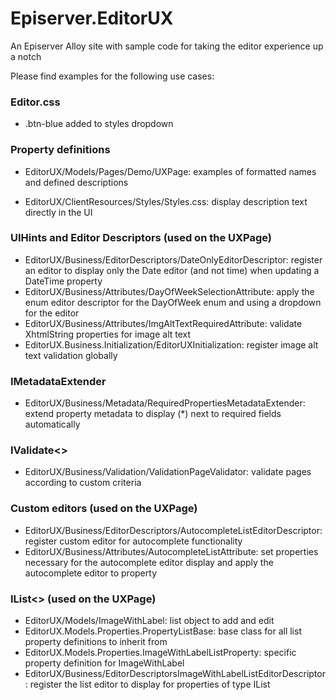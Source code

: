 # Episerver.EditorUX
An Episerver Alloy site with sample code for taking the editor experience up a notch

Please find examples for the following use cases:

### Editor.css 

- .btn-blue added to styles dropdown

### Property definitions 

- EditorUX/Models/Pages/Demo/UXPage: examples of formatted names and defined descriptions

- EditorUX/ClientResources/Styles/Styles.css: display description text directly in the UI

### UIHints and Editor Descriptors (used on the UXPage)

- EditorUX/Business/EditorDescriptors/DateOnlyEditorDescriptor: register an editor to display only the Date editor (and not time) when updating a DateTime property
- EditorUX/Business/Attributes/DayOfWeekSelectionAttribute: apply the enum editor descriptor for the DayOfWeek enum and using a dropdown for the editor
- EditorUX/Business/Attributes/ImgAltTextRequiredAttribute: validate XhtmlString properties for image alt text
- EditorUX.Business.Initialization/EditorUXInitialization: register image alt text validation globally

### IMetadataExtender 

- EditorUX/Business/Metadata/RequiredPropertiesMetadataExtender: extend property metadata to display (*) next to required fields automatically

### IValidate<>

- EditorUX/Business/Validation/ValidationPageValidator: validate pages according to custom criteria

### Custom editors (used on the UXPage)

- EditorUX/Business/EditorDescriptors/AutocompleteListEditorDescriptor: register custom editor for autocomplete functionality
- EditorUX/Business/Attributes/AutocompleteListAttribute: set properties necessary for the autocomplete editor display and apply the autocomplete editor to property

### IList<> (used on the UXPage)

- EditorUX/Models/ImageWithLabel: list object to add and edit
- EditorUX.Models.Properties.PropertyListBase: base class for all list property definitions to inherit from
- EditorUX.Models.Properties.ImageWithLabelListProperty: specific property definition for ImageWithLabel
- EditorUX/Business/EditorDescriptorsImageWithLabelListEditorDescriptor: register the list editor to display for properties of type IList<ImageWithLabel>

